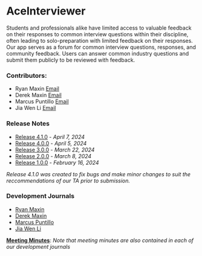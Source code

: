 # AceInterviewer
Students and professionals alike have limited access to valuable feedback on their responses to common interview questions within their discipline, often leading to solo-preparation with limited feedback on their responses. Our app serves as a forum for common interview questions, responses, and community feedback. Users can answer common industry questions and submit them publicly to be reviewed with feedback. 

### Contributors: 
* Ryan Maxin [Email](mailto:rsmaxin@uwaterloo.ca)
* Derek Maxin [Email](mailto:dmaxin@uwaterloo)
* Marcus Puntillo [Email](mailto:mapuntil@uwaterloo.ca)
* Jia Wen Li [Email](mailto:jw24li@uwaterloo.ca)

### Release Notes
* [Release 4.1.0](Release-Notes/4.1.0-release-notes) - _April 7, 2024_
* [Release 4.0.0](Release-Notes/4.0.0-release-notes) - _April 5, 2024_
* [Release 3.0.0](Release-Notes/3.0.0-release-notes) - _March 22, 2024_
* [Release 2.0.0](Release-Notes/2.0.0-release-notes) - _March 8, 2024_
* [Release 1.0.0](Release-Notes/1.0.0-release-notes) - _February 16, 2024_

_Release 4.1.0 was created to fix bugs and make minor changes to suit the reccommendations of our TA prior to submission._

### Development Journals
* [Ryan Maxin](https://git.uwaterloo.ca/kotlin-gang/team-101-5/-/wikis/Ryan-Development-Journal)
* [Derek Maxin](https://git.uwaterloo.ca/kotlin-gang/team-101-5/-/wikis/Derek-Development-Journal)
* [Marcus Puntillo](https://git.uwaterloo.ca/kotlin-gang/team-101-5/-/wikis/Marcus-Development-Journal)
* [Jia Wen Li](https://git.uwaterloo.ca/kotlin-gang/team-101-5/-/wikis/Jia-Wen-Development-Journal)

**[Meeting Minutes](https://git.uwaterloo.ca/kotlin-gang/team-101-5/-/wikis/Meeting-Minutes)**: _Note that meeting minutes are also contained in each of our development journals_